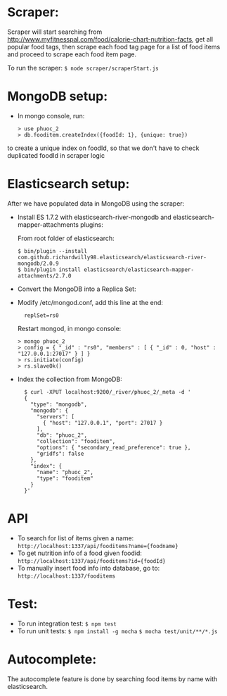 # Scraper:
Scraper will start searching from http://www.myfitnesspal.com/food/calorie-chart-nutrition-facts, get all popular food tags, then scrape each food tag page for a list of food items and proceed to scrape each food item page.

To run the scraper: 
	`$ node scraper/scraperStart.js`

# MongoDB setup:

* In mongo console, run:

  ```
  > use phuoc_2
  > db.fooditem.createIndex({foodId: 1}, {unique: true})
  ```

 to create a unique index on foodId, so that we don't have to check duplicated foodId in scraper logic

# Elasticsearch setup:

After we have populated data in MongoDB using the scraper:

* Install ES 1.7.2 with elasticsearch-river-mongodb and elasticsearch-mapper-attachments plugins:

	From root folder of elasticsearch:
	
	```
	$ bin/plugin --install com.github.richardwilly98.elasticsearch/elasticsearch-river-mongodb/2.0.9
	$ bin/plugin install elasticsearch/elasticsearch-mapper-attachments/2.7.0
	```
	
* Convert the MongoDB into a Replica Set:
* 
	Modify /etc/mongod.conf, add this line at the end:

		replSet=rs0
		
	Restart mongod, in mongo console:

  ```
  > mongo phuoc_2
  > config = { "_id" : "rs0", "members" : [ { "_id" : 0, "host" : "127.0.0.1:27017" } ] }
  > rs.initiate(config)
  > rs.slaveOk()
  ```
		
* Index the collection from MongoDB:

  ```
	$ curl -XPUT localhost:9200/_river/phuoc_2/_meta -d '
	{
	  "type": "mongodb",
	  "mongodb": {
	    "servers": [
	      { "host": "127.0.0.1", "port": 27017 }
	    ],
	    "db": "phuoc_2",
	    "collection": "fooditem",
	    "options": { "secondary_read_preference": true },
	    "gridfs": false
	  },
	  "index": {
	    "name": "phuoc_2",
	    "type": "fooditem"
	  }
	}'
	```

# API
* To search for list of items given a name:
    `http://localhost:1337/api/fooditems?name={foodname}`
* To get nutrition info of a food given foodid:
    `http://localhost:1337/api/fooditems?id={foodId}`
* To manually insert food info into database, go to:
    `http://localhost:1337/fooditems`

# Test:
* To run integration test: 
    `$ npm test`
* To run unit tests:
    `$ npm install -g mocha`
    `$ mocha test/unit/**/*.js`

# Autocomplete:
The autocomplete feature is done by searching food items by name with elasticsearch.
